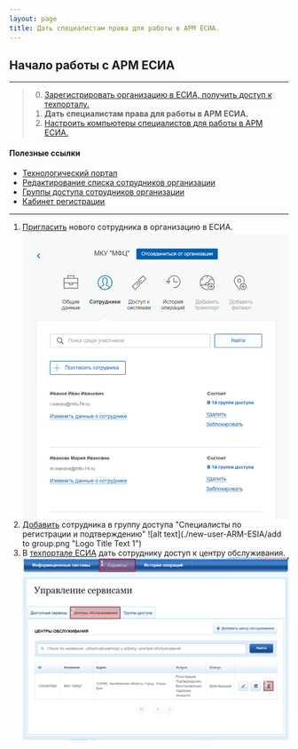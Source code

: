 ```yaml
---
layout: page
title: Дать специалистам права для работы в АРМ ЕСИА.
---
```


## Начало работы с АРМ ЕСИА
------

> 0. [Зарегистрировать организацию в ЕСИА, получить доступ к техпорталу.]()
> 0. **Дать специалистам права для работы в АРМ ЕСИА.**
> 0. [Настроить компьютеры специалистов для работы в АРМ ЕСИА.]()

#### Полезные ссылки
* [Технологический портал](https://esia.gosuslugi.ru/console/tech)
* [Редактирование списка сотрудников организации](https://esia.gosuslugi.ru/profile/org/emps.xhtml)
* [Группы доступа сотрудников организации](https://esia.gosuslugi.ru/profile/org/perms_grp.xhtml)
* [Кабинет регистрации](https://esia.gosuslugi.ru/ra)

___

1. [Пригласить](https://esia.gosuslugi.ru/profile/org/emps.xhtml) нового сотрудника в организацию в ЕСИА.
![alt text](./new-user-ARM-ESIA/invite.png "Logo Title Text 1")
2. [Добавить](https://esia.gosuslugi.ru/profile/org/1060220967/perms_grp) сотрудника в группу доступа "Специалисты по регистрации и подтверждению"
![alt text](./new-user-ARM-ESIA/add to group.png "Logo Title Text 1")
3. В [техпортале ЕСИА](https://esia.gosuslugi.ru/console/tech) дать сотруднику доступ к центру обслуживания.
![alt text](./new-user-ARM-ESIA/1.png "Logo Title Text 1")
